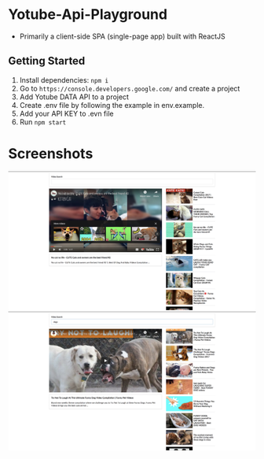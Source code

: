 # Yotube-Api-Playground

- Primarily a client-side SPA (single-page app) built with ReactJS

## Getting Started

1. Install dependencies: `npm i`
2. Go to `https://console.developers.google.com/` and create a project
3. Add Yotube DATA API to a project
4. Create .env file by following the example in env.example.
5. Add your API KEY to .evn file
6. Run `npm start`


# Screenshots
<img src="https://github.com/serhii12/Yotube-Api-Playground/blob/master/docs/ScreenShot1.png"/>
<img src="https://github.com/serhii12/Yotube-Api-Playground/blob/master/docs/ScreenShot2.png"/>